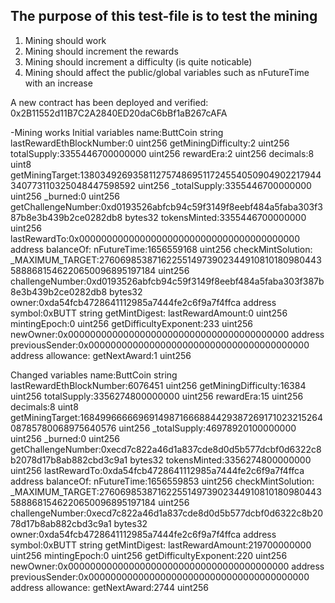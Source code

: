 ## The purpose of this test-file is to test the mining 

1. Mining should work
2. Mining should increment the rewards
3. Mining should increment a difficulty (is quite noticable)
4. Mining should affect the public/global variables such as nFutureTime with an increase

A new contract has been deployed and verified:
0x2B11552d11B7C2A2840ED20daC6bBf1aB267cAFA

-Mining works
Initial variables
name:ButtCoin string
lastRewardEthBlockNumber:0 uint256
getMiningDifficulty:2 uint256
totalSupply:3355446700000000 uint256
rewardEra:2 uint256
decimals:8 uint8
getMiningTarget:13803492693581127574869511724554050904902217944340773110325048447598592 uint256
_totalSupply:3355446700000000 uint256
_burned:0 uint256
getChallengeNumber:0xd0193526abfcb94c59f3149f8eebf484a5faba303f387b8e3b439b2ce0282db8 bytes32
tokensMinted:3355446700000000 uint256
lastRewardTo:0x0000000000000000000000000000000000000000 address
balanceOf:
nFutureTime:1656559168 uint256
checkMintSolution:
_MAXIMUM_TARGET:27606985387162255149739023449108101809804435888681546220650096895197184 uint256
challengeNumber:0xd0193526abfcb94c59f3149f8eebf484a5faba303f387b8e3b439b2ce0282db8 bytes32
owner:0xda54fcb4728641112985a7444fe2c6f9a7f4ffca address
symbol:0xBUTT string
getMintDigest:
lastRewardAmount:0 uint256
mintingEpoch:0 uint256
getDifficultyExponent:233 uint256
newOwner:0x0000000000000000000000000000000000000000 address
previousSender:0x0000000000000000000000000000000000000000 address
allowance:
getNextAward:1 uint256

Changed variables 
name:ButtCoin string
lastRewardEthBlockNumber:6076451 uint256
getMiningDifficulty:16384 uint256
totalSupply:3356274800000000 uint256
rewardEra:15 uint256
decimals:8 uint8
getMiningTarget:1684996666696914987166688442938726917102321526408785780068975640576 uint256
_totalSupply:46978920100000000 uint256
_burned:0 uint256
getChallengeNumber:0xecd7c822a46d1a837cde8d0d5b577dcbf0d6322c8b2078d17b8ab882cbd3c9a1 bytes32
tokensMinted:3356274800000000 uint256
lastRewardTo:0xda54fcb4728641112985a7444fe2c6f9a7f4ffca address
balanceOf:
nFutureTime:1656559853 uint256
checkMintSolution:
_MAXIMUM_TARGET:27606985387162255149739023449108101809804435888681546220650096895197184 uint256
challengeNumber:0xecd7c822a46d1a837cde8d0d5b577dcbf0d6322c8b2078d17b8ab882cbd3c9a1 bytes32
owner:0xda54fcb4728641112985a7444fe2c6f9a7f4ffca address
symbol:0xBUTT string
getMintDigest:
lastRewardAmount:219700000000 uint256
mintingEpoch:0 uint256
getDifficultyExponent:220 uint256
newOwner:0x0000000000000000000000000000000000000000 address
previousSender:0x0000000000000000000000000000000000000000 address
allowance:
getNextAward:2744 uint256
